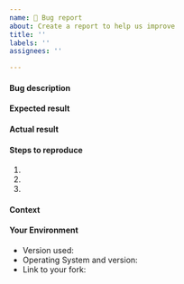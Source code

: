 ```yaml
---
name: 🐛 Bug report
about: Create a report to help us improve
title: ''
labels: ''
assignees: ''

---
```


<!-- Give a title explaining the bug/issue -->
#### Bug description
<!-- Describe the issue that you are having -->

#### Expected result
<!-- What should be the expected result? -->

#### Actual result
<!-- What is the result now? -->

#### Steps to reproduce
<!-- If applicable -->

1.
2.
3.
#### Context
<!--- How has this issue affected you? What are you trying to accomplish? -->
<!--- Providing context helps us come up with a solution that is most useful in the real world -->

#### Your Environment
<!--- Include as many relevant details about the environment you experienced the bug in -->

* Version used:
* Operating System and version:
* Link to your fork:
